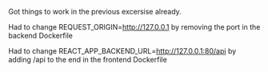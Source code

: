 Got things to work in the previous excersise already.

Had to change REQUEST_ORIGIN=http://127.0.0.1 by removing the port in the backend Dockerfile

Had to change REACT_APP_BACKEND_URL=http://127.0.0.1:80/api by adding /api to the end in the frontend Dockerfile
